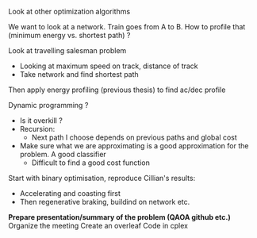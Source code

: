 Look at other optimization algorithms

We want to look at a network. Train goes from A to B. How to profile that (minimum energy vs. shortest path) ?

Look at travelling salesman problem
- Looking at maximum speed on track, distance of track
- Take network and find shortest path

Then apply energy profiling (previous thesis) to find ac/dec profile 


Dynamic programming ?
- Is it overkill ?
- Recursion:
  - Next path I choose depends on previous paths and global cost
- Make sure what we are approximating is a good approximation for the problem. A good classifier
  - Difficult to find a good cost function


Start with binary optimisation, reproduce Cillian's results:
- Accelerating and coasting first
- Then regenerative braking, buildind on network etc.

**Prepare presentation/summary of the problem (QAOA github etc.)** \
Organize the meeting
Create an overleaf
Code in cplex